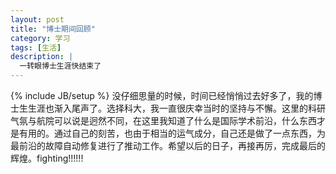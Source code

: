 ```yaml
---
layout: post
title: "博士期间回顾"
category: 学习
tags: [生活]
description: |
  一转眼博士生涯快结束了
---
```

{% include JB/setup %}
  没仔细思量的时候，时间已经悄悄过去好多了，我的博士生生涯也渐入尾声了。选择科大，我一直很庆幸当时的坚持与不懈。这里的科研气氛与航院可以说是迥然不同，在这里我知道了什么是国际学术前沿，什么东西才是有用的。通过自己的刻苦，也由于相当的运气成分，自己还是做了一点东西，为最前沿的故障自动修复进行了推动工作。希望以后的日子，再接再厉，完成最后的辉煌。fighting!!!!!!

